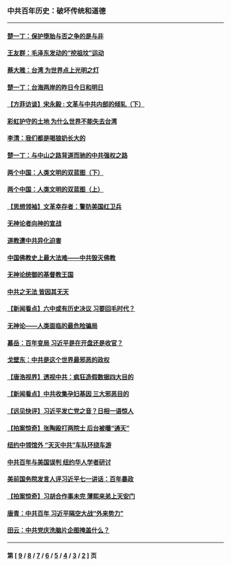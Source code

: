 ### 中共百年历史：破坏传统和道德
---
#### [楚一丁：保护堕胎与否之争的是与非](../../pages/nf1176114/n13815642.md?12010430) 
#### [王友群：毛泽东发动的“挖祖坟”运动](../../pages/nf1176114/n13723639.md?12010430) 
#### [蔡大雅：台湾 为世界点上光明之灯](../../pages/nf1176114/n13531530.md?12010430) 
#### [楚一丁：台海两岸的昨日今日和明日](../../pages/nf1176114/n13531468.md?12010430) 
#### [【方菲访谈】宋永毅 : 文革与中共内部的倾轧（下）](../../pages/nf1176114/n13486836.md?12010430) 
#### [彩虹护守的土地 为什么世界不能失去台湾](../../pages/nf1176114/n13476849.md?12010430) 
#### [李清：我们都是喝狼奶长大的](../../pages/nf1176114/n13471478.md?12010430) 
#### [楚一丁：与中山之路背道而驰的中共强权之路](../../pages/nf1176114/n13437270.md?12010430) 
#### [两个中国：人类文明的双蓝图（下）](../../pages/nf1176114/n13423132.md?12010430) 
#### [两个中国：人类文明的双蓝图（上）](../../pages/nf1176114/n13422687.md?12010430) 
#### [【思想领袖】文革幸存者：警防美国红卫兵](../../pages/nf1176114/n13339289.md?12010430) 
#### [无神论者向神的宣战](../../pages/nf1176114/n13281535.md?12010430) 
#### [道教遭中共异化迫害](../../pages/nf1176114/n13281463.md?12010430) 
#### [中国佛教史上最大法难——中共毁灭佛教](../../pages/nf1176114/n13281397.md?12010430) 
#### [无神论统御的基督教王国](../../pages/nf1176114/n13281280.md?12010430) 
#### [中共之无法 皆因其无天](../../pages/nf1176114/n13281088.md?12010430) 
#### [【新闻看点】六中或有历史决议 习要回毛时代？](../../pages/nf1176114/n13222895.md?12010430) 
#### [无神论——人类面临的最危险骗局](../../pages/nf1176114/n13196137.md?12010430) 
#### [慕岳：百年变局 习近平是在开盘还是收官？](../../pages/nf1176114/n13206516.md?12010430) 
#### [戈壁东：中共是这个世界最邪恶的政权](../../pages/nf1176114/n13085641.md?12010430) 
#### [【唐浩视界】透视中共：疯狂造假数据四大目的](../../pages/nf1176114/n13080590.md?12010430) 
#### [【新闻看点】中共收集孕妇基因 三大邪恶目的](../../pages/nf1176114/n13077182.md?12010430) 
#### [【远见快评】习近平发亡党之音？日相一语惊人](../../pages/nf1176114/n13074809.md?12010430) 
#### [【拍案惊奇】张陶殴打两院士 后台被曝“通天”](../../pages/nf1176114/n13070496.md?12010430) 
#### [纽约中领馆外 “天灭中共”车队环绕车游](../../pages/nf1176114/n13070693.md?12010430) 
#### [中共百年与美国误判 纽约华人学者研讨](../../pages/nf1176114/n13067969.md?12010430) 
#### [美前国务院发言人评习近平七一讲话：百年暴政](../../pages/nf1176114/n13066986.md?12010430) 
#### [【拍案惊奇】习胡合作事未完 薄熙来弟上天安门](../../pages/nf1176114/n13065867.md?12010430) 
#### [唐青：中共百年 习近平隔空大战“外来势力”](../../pages/nf1176114/n13065976.md?12010430) 
#### [田云：中共党庆洗脑片企图掩盖什么？](../../pages/nf1176114/n13064395.md?12010430) 

---
#### 第 [ [9](./9.md?12010430) / [8](./8.md?12010430) / [7](./7.md?12010430) / [6](./6.md?12010430) / [5](./5.md?12010430) / [4](./4.md?12010430) / [3](./3.md?12010430) / [2](./2.md?12010430) ] 页
